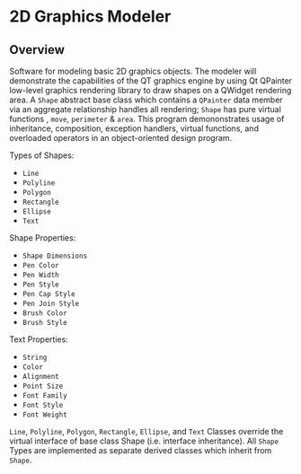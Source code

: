 # 2D Graphics Modeler

## Overview
Software for modeling basic 2D graphics objects. The modeler will demonstrate the capabilities of the QT graphics engine by using Qt QPainter low-level graphics rendering library to draw shapes on a QWidget rendering area. A ```Shape``` abstract base class which contains a ```QPainter``` data member via an aggregate relationship handles all rendering; ```Shape``` has pure virtual functions , ```move```, ```perimeter``` & ```area```. This program demononstrates usage of inheritance, composition, exception handlers, virtual functions, and overloaded operators in an object-oriented design program.

Types of Shapes: 
- ```Line```
- ```Polyline```
- ```Polygon```
- ```Rectangle```
- ```Ellipse```
- ```Text```
 
Shape Properties: 
- ```Shape Dimensions```
- ```Pen Color```
- ```Pen Width```
- ```Pen Style```
- ```Pen Cap Style```
- ```Pen Join Style```
- ```Brush Color```
- ```Brush Style```

Text Properties: 
- ```String```
- ```Color```
- ```Alignment```
- ```Point Size```
- ```Font Family```
- ```Font Style```
- ```Font Weight``` 

```Line```, ```Polyline```, ```Polygon```, ```Rectangle```, ```Ellipse```, and ```Text``` Classes override the virtual interface of base class Shape (i.e. interface inheritance). All ```Shape``` Types are implemented as separate derived classes which inherit from ```Shape```. 
